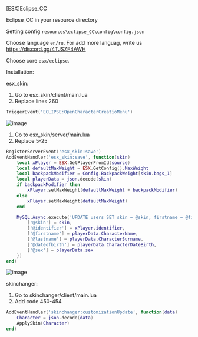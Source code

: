 [ESX]Eclipse_CC

Eclipse_CC in your resource directory

Setting config `resources\eclipse_CC\config\config.json`

  Choose language `en/ru`. For add more languag, write us https://discord.gg/4TJSZF4AWH
  
  Choose core `esx/eclipse`. 
  
Installation:

esx_skin:



1. Go to esx_skin/client/main.lua
2. Replace lines 260
```lua
TriggerEvent('ECLIPSE:OpenCharacterCreatioMenu')
```
![image](https://user-images.githubusercontent.com/36680471/115523567-e02ffc00-a295-11eb-952d-5c6a5979817f.png)


1. Go to esx_skin/server/main.lua
2. Replace 5-25

```lua
RegisterServerEvent('esx_skin:save')
AddEventHandler('esx_skin:save', function(skin)
	local xPlayer = ESX.GetPlayerFromId(source)
	local defaultMaxWeight = ESX.GetConfig().MaxWeight
	local backpackModifier = Config.BackpackWeight[skin.bags_1]
	local playerData = json.decode(skin)
	if backpackModifier then
		xPlayer.setMaxWeight(defaultMaxWeight + backpackModifier)
	else
		xPlayer.setMaxWeight(defaultMaxWeight)
	end

	MySQL.Async.execute('UPDATE users SET skin = @skin, firstname = @firstname, lastname = @lastname, dateofbirth = @dateofbirth, sex = @sex WHERE identifier = @identifier', {
		['@skin'] = skin,
		['@identifier'] = xPlayer.identifier,
		['@firstname'] = playerData.CharacterName,
		['@lastname'] = playerData.CharacterSurname,
		['@dateofbirth'] = playerData.CharacterDateBirth,
		['@sex'] = playerData.sex
	})
end)
```
![image](https://user-images.githubusercontent.com/36680471/115524910-4701e500-a297-11eb-9c6d-d3439a6e3829.png)

skinchanger:
1. Go to skinchanger/client/main.lua
2. Add code 450-454
```lua
AddEventHandler('skinchanger:customizationUpdate', function(data)
	Character = json.decode(data)
	ApplySkin(Character)
end)
```






